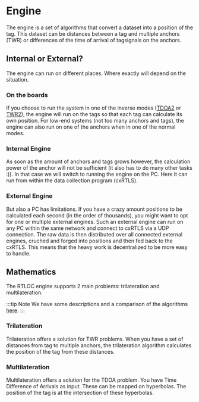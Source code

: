 # Engine
The engine is a set of algorithms that convert a dataset into a position of the tag. This dataset can be distances between a tag and multiple anchors (TWR) or differences of the time of arrival of tagsignals on the anchors.

## Internal or External?
The engine can run on different places. Where exactly will depend on the situation.

### On the boards
If you choose to run the system in one of the inverse modes ([TDOA2](/reference/algorithms.html#tdoa2) or [TWR2](/reference/algorithms.html#twr2)), the engine will run on the tags so that each tag can calculate its own position.
For low-end systems (not too many anchors and tags), the engine can also run on one of the anchors when in one of the normal modes.

### Internal Engine 
As soon as the amount of anchors and tags grows however, the calculation power of the anchor will not be sufficient (it also has to do many other tasks :)). In that case we will switch to running the engine on the PC.
Here it can run from within the data collection program (cxRTLS).

### External Engine
But also a PC has limitations. If you have a crazy amount positions to be calculated each second (in the order of thousands), you might want to opt for one or multiple external engines.
Such an external engine can run on any PC within the same network and connect to cxRTLS via a UDP connection. The raw data is then distributed over all connected external engines, cruched and forged into positions and then fed back to the cxRTLS.
This means that the heavy work is decentralized to be more easy to handle.

## Mathematics
The RTLOC engine supports 2 main problems: trilateration and multilateration.

:::tip Note
We have some descriptions and a comparison of the algorithms [here](/reference/algorithms.html).
:::

### Trilateration
Trilateration offers a solution for TWR problems. When you have a set of distances from tag to multiple anchors, the trilateration algorithm calculates the position of the tag from these distances.

### Multilateration
Multilateration offers a solution for the TDOA problem. You have Time Difference of Arrivals as input. These can be mapped on hyperbolas. The position of the tag is at the intersection of these hyperbolas.
